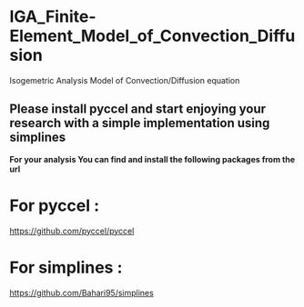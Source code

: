 # IGA_Finite-Element_Model_of_Convection_Diffusion
Isogemetric Analysis Model of Convection/Diffusion equation



## Please install pyccel and start enjoying your research with a simple implementation using simplines

**For your analysis You can find and install the following packages from the url**

# For pyccel :
  
  https://github.com/pyccel/pyccel

# For simplines :

  https://github.com/Bahari95/simplines
